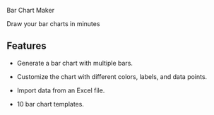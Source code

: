 Bar Chart Maker

Draw your bar charts in minutes

## Features

- Generate a bar chart with multiple bars.

- Customize the chart with different colors, labels, and data points.

- Import data from an Excel file.

- 10 bar chart templates.
